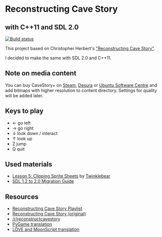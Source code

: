 Reconstructing Cave Story
=========================
with C++11 and SDL 2.0
----------------------
[![Build status](https://travis-ci.org/JIghtuse/cavestory-sdl2.png?branch=master)](https://travis-ci.org/JIghtuse/cavestory-sdl2)

This project based on Christopher Herbert's ["Reconstructing Cave Story"](https://www.youtube.com/redirect?q=https%3A%2F%2Fwww.youtube.com%2Fplaylist%3Flist%3DPL006xsVEsbKjSKBmLu1clo85yLrwjY67X&session_token=1f8IgNHMWKHO6UV96j9zL0OKMK58MTM5MDI5MTY1M0AxMzkwMjA1MjUz).

I decided to make the same with SDL 2.0 and C++11.

Note on media content
---------------------
You can buy CaveStory+ on [Steam](http://store.steampowered.com/app/200900/),
[Desura](http://www.desura.com/games/cave-story) or [Ubuntu Software
Centre](https://apps.ubuntu.com/cat/applications/cave-story-plus/) and add 
bitmaps with higher resolution to content directory. Settings for quality will
be added later.

Keys to play
------------
* &larr; go left
* &rarr; go right
* &darr; look down / interact
* &uarr; look up
* Z jump
* Q quit

Used materials
--------------
* [Lesson 5: Clipping Sprite Sheets](http://twinklebear.github.io/sdl2%20tutorials/2013/08/27/lesson-5-clipping-sprite-sheets/) by [Twinklebear](http://twinklebear.github.io/)
* [SDL 1.2 to 2.0 Migration Guide](http://wiki.libsdl.org/MigrationGuide)

Resources
---------
* [Reconstructing Cave Story Playlist](https://www.youtube.com/redirect?q=https%3A%2F%2Fwww.youtube.com%2Fplaylist%3Flist%3DPL006xsVEsbKjSKBmLu1clo85yLrwjY67X&session_token=_R790HVt2Rq01ukIB2AOonlxcnt8MTM5MTk0NTQyMEAxMzkxODU5MDIw)
* [Reconstructing Cave Story (original)](https://github.com/chebert/cavestory-screencast)
* [/r/reconstructcavestory](http://www.reddit.com/r/reconstructcavestory)
* [PyGame translation](https://github.com/ilogik/cavestory-python)
* [LÖVE and MoonScript translation](https://github.com/Kingdaro/cavestory-love2d)
